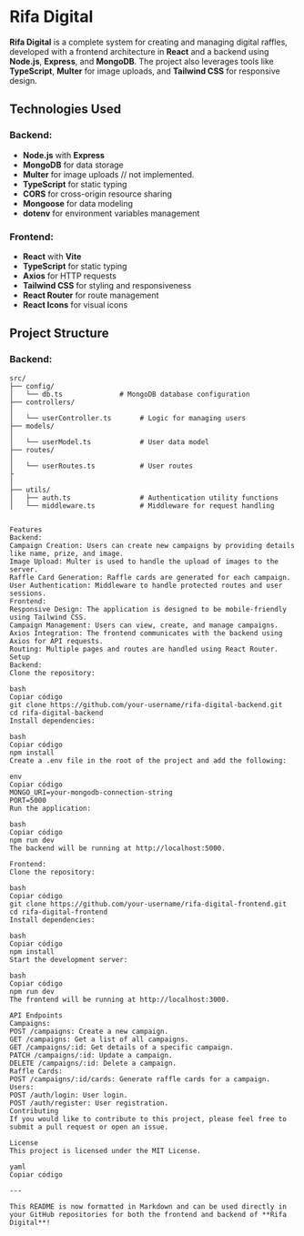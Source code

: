 # Rifa Digital

**Rifa Digital** is a complete system for creating and managing digital raffles, developed with a frontend architecture in **React** and a backend using **Node.js**, **Express**, and **MongoDB**. The project also leverages tools like **TypeScript**, **Multer** for image uploads, and **Tailwind CSS** for responsive design.

## Technologies Used

### Backend:
- **Node.js** with **Express**
- **MongoDB** for data storage
- **Multer** for image uploads // not implemented.
- **TypeScript** for static typing
- **CORS** for cross-origin resource sharing
- **Mongoose** for data modeling
- **dotenv** for environment variables management

### Frontend:
- **React** with **Vite**
- **TypeScript** for static typing
- **Axios** for HTTP requests
- **Tailwind CSS** for styling and responsiveness
- **React Router** for route management
- **React Icons** for visual icons

## Project Structure

### Backend:
```plaintext
src/
├── config/
│   └── db.ts              # MongoDB database configuration
├── controllers/
│ 
│   └── userController.ts       # Logic for managing users
├── models/
│  
│   └── userModel.ts            # User data model
├── routes/
│  
│   └── userRoutes.ts           # User routes
├
│   
├── utils/
│   ├── auth.ts                 # Authentication utility functions
│   └── middleware.ts           # Middleware for request handling


Features
Backend:
Campaign Creation: Users can create new campaigns by providing details like name, prize, and image.
Image Upload: Multer is used to handle the upload of images to the server.
Raffle Card Generation: Raffle cards are generated for each campaign.
User Authentication: Middleware to handle protected routes and user sessions.
Frontend:
Responsive Design: The application is designed to be mobile-friendly using Tailwind CSS.
Campaign Management: Users can view, create, and manage campaigns.
Axios Integration: The frontend communicates with the backend using Axios for API requests.
Routing: Multiple pages and routes are handled using React Router.
Setup
Backend:
Clone the repository:

bash
Copiar código
git clone https://github.com/your-username/rifa-digital-backend.git
cd rifa-digital-backend
Install dependencies:

bash
Copiar código
npm install
Create a .env file in the root of the project and add the following:

env
Copiar código
MONGO_URI=your-mongodb-connection-string
PORT=5000
Run the application:

bash
Copiar código
npm run dev
The backend will be running at http://localhost:5000.

Frontend:
Clone the repository:

bash
Copiar código
git clone https://github.com/your-username/rifa-digital-frontend.git
cd rifa-digital-frontend
Install dependencies:

bash
Copiar código
npm install
Start the development server:

bash
Copiar código
npm run dev
The frontend will be running at http://localhost:3000.

API Endpoints
Campaigns:
POST /campaigns: Create a new campaign.
GET /campaigns: Get a list of all campaigns.
GET /campaigns/:id: Get details of a specific campaign.
PATCH /campaigns/:id: Update a campaign.
DELETE /campaigns/:id: Delete a campaign.
Raffle Cards:
POST /campaigns/:id/cards: Generate raffle cards for a campaign.
Users:
POST /auth/login: User login.
POST /auth/register: User registration.
Contributing
If you would like to contribute to this project, please feel free to submit a pull request or open an issue.

License
This project is licensed under the MIT License.

yaml
Copiar código

---

This README is now formatted in Markdown and can be used directly in your GitHub repositories for both the frontend and backend of **Rifa Digital**!





